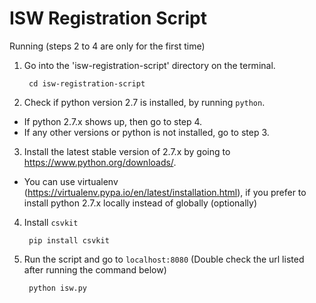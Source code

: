 # ISW Registration Script

Running (steps 2 to 4 are only for the first time)

1. Go into the 'isw-registration-script' directory on the terminal.

        cd isw-registration-script

2. Check if python version 2.7 is installed, by running `python`.
  - If python 2.7.x shows up, then go to step 4.
  - If any other versions or python is not installed, go to step 3.

3. Install the latest stable version of 2.7.x by going to https://www.python.org/downloads/.
  - You can use virtualenv (https://virtualenv.pypa.io/en/latest/installation.html), if you prefer to install python 2.7.x locally instead of globally (optionally)
  
4. Install `csvkit`

        pip install csvkit

5. Run the script and go to `localhost:8080` (Double check the url listed after running the command below)

        python isw.py
